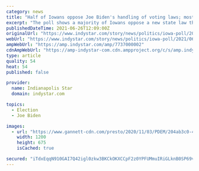 ```yaml
---
category: news
title: "Half of Iowans oppose Joe Biden's handling of voting laws; most disapprove of Iowa shortening early voting period"
excerpt: "The poll shows a majority of Iowans oppose a new state law that allows fewer days for Iowa voters to request and cast absentee ballots."
publishedDateTime: 2021-06-26T12:09:00Z
originalUrl: "https://www.indystar.com/story/news/politics/iowa-poll/2021/06/26/voting-laws-iowa-poll-joe-biden-for-the-people-act-kim-reynolds-law-early-voting-absentee-state/7737000002/"
webUrl: "https://www.indystar.com/story/news/politics/iowa-poll/2021/06/26/voting-laws-iowa-poll-joe-biden-for-the-people-act-kim-reynolds-law-early-voting-absentee-state/7737000002/"
ampWebUrl: "https://amp.indystar.com/amp/7737000002"
cdnAmpWebUrl: "https://amp-indystar-com.cdn.ampproject.org/c/s/amp.indystar.com/amp/7737000002"
type: article
quality: 54
heat: 54
published: false

provider:
  name: Indianapolis Star
  domain: indystar.com

topics:
  - Election
  - Joe Biden

images:
  - url: "https://www.gannett-cdn.com/presto/2020/11/03/PDEM/204ab3c0-4225-48ac-b6d6-ab5b42f3b5ce-1103-VanMeter-Voting-005.JPG?auto=webp&crop=2999,1687,x0,y152&format=pjpg&width=1200"
    width: 1200
    height: 675
    isCached: true

secured: "iTdxEqqN910GAI7Q42igl0zkw3BKCkOKXCCpF2z0YPFUMmuIRiGLknB0SP69vH0r+xBfp3p7HL4oY+ZP0/rPXJ1k2KSZL6UlupOHq8d0d3pF9CS/DgOAKH32v4ie2DmX9OriSt6MTHVCSErETEdNOaxhwmb9RqwF9tZn1FI7ejBkoqIgCJjT5wlO4jIJdkXALEg2LhhSQZ42DbZpS6XRg8Bt637y2jAEXa3cjUxY10C4RaJ21+aODB+y3U4DTIydzbxueDK9i2nR/vzFfEphwgQDFxrHFPTI5Yj1srY2n6b3WXibd3iPFVvjCW9bJQgOrJZTct36sPos1E9Deu9jpK3eML7D+yfn2GM21FYGuEc=;2qi1lyagsvo7PtWpE4hbbA=="
---
```


